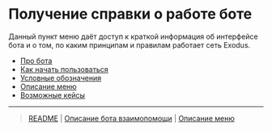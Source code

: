 # Получение справки о работе боте

Данный пункт меню даёт доступ к краткой информация об интерфейсе бота и о том, по каким принципам и правилам работает сеть Exodus.

- [Про бота](../faq/about_bot.md)
- [Как начать пользоваться](../faq/how_start.md)
- [Условные обозначения](../faq/conventions.md)
- [Описание меню](../faq/menu.md)
- [Возможные кейсы](../faq/cases.md)

---
> [README](README.md)  |   [Описание бота взаимопомощи](../index.md) |  [Описание меню](../faq/menu.md)

